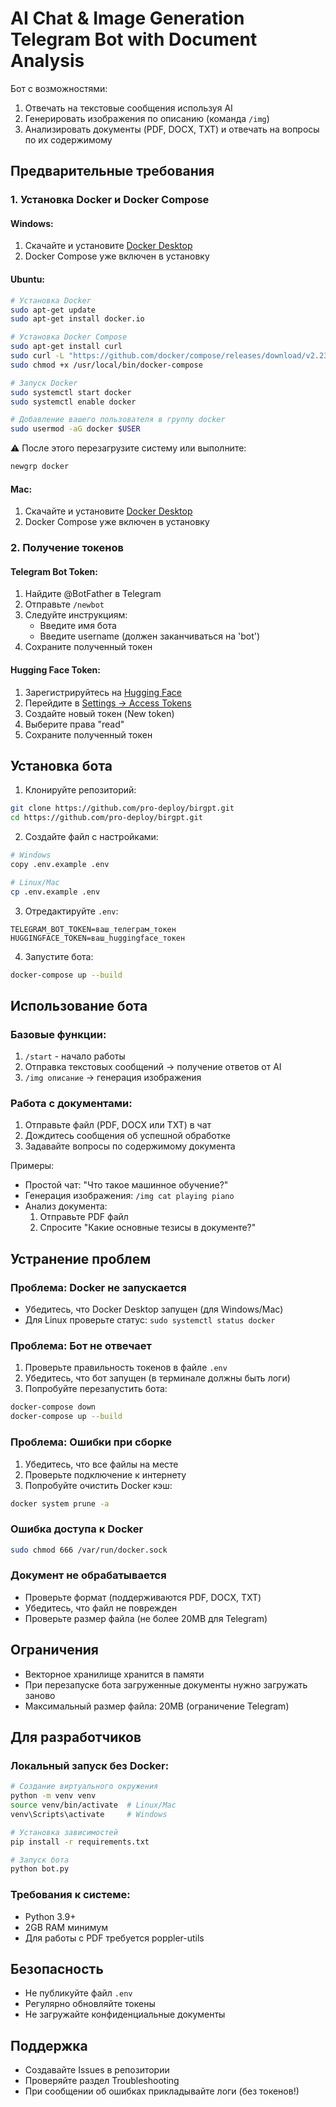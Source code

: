 # AI Chat & Image Generation Telegram Bot with Document Analysis

Бот с возможностями:
1. Отвечать на текстовые сообщения используя AI
2. Генерировать изображения по описанию (команда `/img`)
3. Анализировать документы (PDF, DOCX, TXT) и отвечать на вопросы по их содержимому

## Предварительные требования

### 1. Установка Docker и Docker Compose

#### Windows:
1. Скачайте и установите [Docker Desktop](https://www.docker.com/products/docker-desktop)
2. Docker Compose уже включен в установку

#### Ubuntu:
```bash
# Установка Docker
sudo apt-get update
sudo apt-get install docker.io

# Установка Docker Compose
sudo apt-get install curl
sudo curl -L "https://github.com/docker/compose/releases/download/v2.23.0/docker-compose-$(uname -s)-$(uname -m)" -o /usr/local/bin/docker-compose
sudo chmod +x /usr/local/bin/docker-compose

# Запуск Docker
sudo systemctl start docker
sudo systemctl enable docker

# Добавление вашего пользователя в группу docker
sudo usermod -aG docker $USER
```
⚠️ После этого перезагрузите систему или выполните:
```bash
newgrp docker
```

#### Mac:
1. Скачайте и установите [Docker Desktop](https://www.docker.com/products/docker-desktop)
2. Docker Compose уже включен в установку

### 2. Получение токенов

#### Telegram Bot Token:
1. Найдите @BotFather в Telegram
2. Отправьте `/newbot`
3. Следуйте инструкциям:
   - Введите имя бота
   - Введите username (должен заканчиваться на 'bot')
4. Сохраните полученный токен

#### Hugging Face Token:
1. Зарегистрируйтесь на [Hugging Face](https://huggingface.co/)
2. Перейдите в [Settings -> Access Tokens](https://huggingface.co/settings/tokens)
3. Создайте новый токен (New token)
4. Выберите права "read"
5. Сохраните полученный токен

## Установка бота

1. Клонируйте репозиторий:
```bash
git clone https://github.com/pro-deploy/birgpt.git
cd https://github.com/pro-deploy/birgpt.git
```

2. Создайте файл с настройками:
```bash
# Windows
copy .env.example .env

# Linux/Mac
cp .env.example .env
```

3. Отредактируйте `.env`:
```
TELEGRAM_BOT_TOKEN=ваш_телеграм_токен
HUGGINGFACE_TOKEN=ваш_huggingface_токен
```

4. Запустите бота:
```bash
docker-compose up --build
```

## Использование бота

### Базовые функции:
1. `/start` - начало работы
2. Отправка текстовых сообщений → получение ответов от AI
3. `/img описание` → генерация изображения

### Работа с документами:
1. Отправьте файл (PDF, DOCX или TXT) в чат
2. Дождитесь сообщения об успешной обработке
3. Задавайте вопросы по содержимому документа

Примеры:
- Простой чат: "Что такое машинное обучение?"
- Генерация изображения: `/img cat playing piano`
- Анализ документа: 
  1. Отправьте PDF файл
  2. Спросите "Какие основные тезисы в документе?"

## Устранение проблем

### Проблема: Docker не запускается
- Убедитесь, что Docker Desktop запущен (для Windows/Mac)
- Для Linux проверьте статус: `sudo systemctl status docker`

### Проблема: Бот не отвечает
1. Проверьте правильность токенов в файле `.env`
2. Убедитесь, что бот запущен (в терминале должны быть логи)
3. Попробуйте перезапустить бота:
```bash
docker-compose down
docker-compose up --build
```

### Проблема: Ошибки при сборке
1. Убедитесь, что все файлы на месте
2. Проверьте подключение к интернету
3. Попробуйте очистить Docker кэш:
```bash
docker system prune -a
```

### Ошибка доступа к Docker
```bash
sudo chmod 666 /var/run/docker.sock
```

### Документ не обрабатывается
- Проверьте формат (поддерживаются PDF, DOCX, TXT)
- Убедитесь, что файл не поврежден
- Проверьте размер файла (не более 20MB для Telegram)


## Ограничения
- Векторное хранилище хранится в памяти
- При перезапуске бота загруженные документы нужно загружать заново
- Максимальный размер файла: 20MB (ограничение Telegram)

## Для разработчиков

### Локальный запуск без Docker:
```bash
# Создание виртуального окружения
python -m venv venv
source venv/bin/activate  # Linux/Mac
venv\Scripts\activate     # Windows

# Установка зависимостей
pip install -r requirements.txt

# Запуск бота
python bot.py
```

### Требования к системе:
- Python 3.9+
- 2GB RAM минимум
- Для работы с PDF требуется poppler-utils

## Безопасность
- Не публикуйте файл `.env`
- Регулярно обновляйте токены
- Не загружайте конфиденциальные документы

## Поддержка
- Создавайте Issues в репозитории
- Проверяйте раздел Troubleshooting
- При сообщении об ошибках прикладывайте логи (без токенов!)